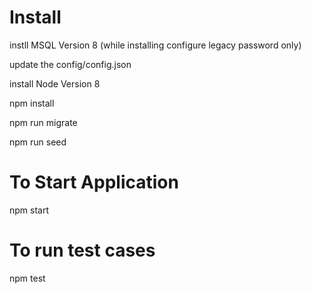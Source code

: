 # Install

instll MSQL Version 8 (while installing configure legacy password only)

update the config/config.json

install Node Version 8

npm install

npm run migrate

npm run seed


# To Start Application

npm start


# To run test cases

npm test